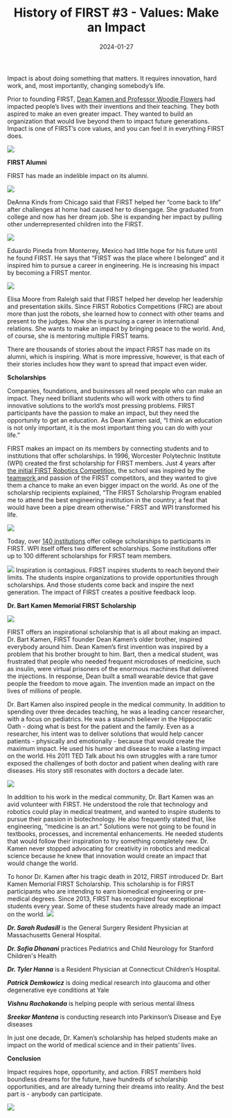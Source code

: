 ﻿---
title: "History of FIRST #3 - Values: Make an Impact"
date: "2024-01-27"
description: "History of FIRST, #3"
thumbnail: "/static/images/blog/jan27_24/BartKamen.jpg"
---
Impact is about doing something that matters. It requires innovation, hard work, and, most importantly, changing somebody’s life. 


Prior to founding FIRST, <a href=FIRST_Teamwork>Dean Kamen and Professor Woodie Flowers</a> had impacted people’s lives with their inventions and their teaching. They both aspired to make an even greater impact. They wanted to build an organization that would live beyond them to impact future generations. Impact is one of FIRST’s core values, and you can feel it in everything FIRST does.

![](/static/images/blog/jan27_24/values.png)



**FIRST Alumni**


FIRST has made an indelible impact on its alumni. 

![](/static/images/blog/jan27_24/Deanna.png)

DeAnna Kinds from Chicago said that FIRST helped her “come back to life” after challenges at home had caused her to disengage. She graduated from college and now has her dream job. She is expanding her impact by pulling other underrepresented children into the FIRST.  

![](/static/images/blog/jan27_24/Eduardo.png)

Eduardo Pineda from Monterrey, Mexico had little hope for his future until he found FIRST. He says that “FIRST was the place where I belonged” and it inspired him to pursue a career in engineering. He is increasing his impact by becoming a FIRST mentor. 

![](/static/images/blog/jan27_24/Elisa.jpg)

Elisa Moore from Raleigh said that FIRST helped her develop her leadership and presentation skills. Since FIRST Robotics Competitions (FRC) are about more than just the robots, she learned how to connect with other teams and present to the judges. Now she is pursuing a career in international relations. She wants to make an impact by bringing peace to the world. And, of course, she is mentoring multiple FIRST teams.


There are thousands of stories about the impact FIRST has made on its alumni, which is inspiring. What is more impressive, however, is that each of their stories includes how they want to spread that impact even wider. 


**Scholarships**


Companies, foundations, and businesses all need people who can make an impact. They need brilliant students who will work with others to find innovative solutions to the world’s most pressing problems. FIRST participants have the passion to make an impact, but they need the opportunity to get an education. As Dean Kamen said, “I think an education is not only important, it is the most important thing you can do with your life.” 


FIRST makes an impact on its members by connecting students and to institutions that offer scholarships. In 1996, Worcester Polytechnic Institute (WPI) created the first scholarship for FIRST members. Just 4 years after <a href=FIRST_Fun> the initial FIRST Robotics Competition</a>, the school was inspired by the <a href=FIRST_Teamwork> teamwork </a> and passion of the FIRST competitors, and they wanted to give them a chance to make an even bigger impact on the world. As one of the scholarship recipients explained, “The FIRST Scholarship Program enabled me to attend the best engineering institution in the country; a feat that would have been a pipe dream otherwise.” FIRST and WPI transformed his life.

![](/static/images/blog/jan27_24/WPI.png)


Today, over <a href=https://www.firstinspires.org/alumni/scholarships> 140 institutions</a> offer college scholarships to participants in FIRST. WPI itself offers two different scholarships. Some institutions offer up to 100 different scholarships for FIRST team members. 


![](/static/images/blog/jan27_24/Scholarships.png)
Inspiration is contagious. FIRST inspires students to reach beyond their limits. The students inspire organizations to provide opportunities through scholarships. And those students come back and inspire the next generation. The impact of FIRST creates a positive feedback loop.


**Dr. Bart Kamen Memorial FIRST Scholarship**


![](/static/images/blog/jan27_24/BartKamen.jpg)

FIRST offers an inspirational scholarship that is all about making an impact. Dr. Bart Kamen, FIRST founder Dean Kamen’s older brother, inspired everybody around him. Dean Kamen’s first invention was inspired by a problem that his brother brought to him. Bart, then a medical student, was frustrated that people who needed frequent microdoses of medicine, such as insulin, were virtual prisoners of the enormous machines that delivered the injections. In response, Dean built a small wearable device that gave people the freedom to move again. The invention made an impact on the lives of millions of people.


Dr. Bart Kamen also inspired people in the medical community. In addition to spending over three decades teaching, he was a leading cancer researcher, with a focus on pediatrics. He was a staunch believer in the Hippocratic Oath - doing what is best for the patient and the family. Even as a researcher, his intent was to deliver solutions that would help cancer patients - physically and emotionally - because that would create the maximum impact. He used his humor and disease to make a lasting impact on the world. His 2011 TED Talk about his own struggles with a rare tumor exposed the challenges of both doctor and patient when dealing with rare diseases. His story still resonates with doctors a decade later.

![](/static/images/blog/jan27_24/KamenTED.jpg)

In addition to his work in the medical community, Dr. Bart Kamen was an avid volunteer with FIRST. He understood the role that technology and robotics could play in medical treatment, and wanted to inspire students to pursue their passion in biotechnology. He also frequently stated that, like engineering, “medicine is an art.” Solutions were not going to be found in textbooks, processes, and incremental enhancements. He needed students that would follow their inspiration to try something completely new. Dr. Kamen never stopped advocating for creativity in robotics and medical science because he knew that innovation would create an impact that would change the world.



To honor Dr. Kamen after his tragic death in 2012, FIRST introduced Dr. Bart Kamen Memorial FIRST Scholarship. This scholarship is for FIRST participants who are intending to earn biomedical engineering or pre-medical degrees. Since 2013, FIRST has recognized four exceptional students every year. Some of these students have already made an impact on the world. 
![](/static/images/blog/jan27_24/KamenScholarship.png)


***Dr. Sarah Rudasill*** is the General Surgery Resident Physician at Massachusetts General Hospital.


***Dr. Sofia Dhanani*** practices Pediatrics and Child Neurology for Stanford Children's Health


***Dr. Tyler Hanna*** is a Resident Physician at Connecticut Children’s Hospital.


***Patrick Demkowicz*** is doing medical research into glaucoma and other degenerative eye conditions at Yale


***Vishnu Rachakonda*** is helping people with serious mental illness


***Sreekar Mantena*** is conducting research into Parkinson’s Disease and Eye diseases


In just one decade, Dr. Kamen’s scholarship has helped students make an impact on the world of medical science and in their patients’ lives. 


**Conclusion**


Impact requires hope, opportunity, and action. FIRST members hold boundless dreams for the future, have hundreds of scholarship opportunities, and are already turning their dreams into reality. And the best part is - anybody can participate.


![](/static/images/blog/jan27_24/Impact.jpg)
